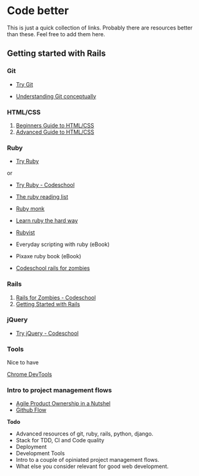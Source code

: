 # Code better

This is just a quick collection of links. Probably there are resources better than these. Feel free to add them here.

## Getting started with Rails

### Git

* [Try Git](http://www.codeschool.com/courses/try-git)

* [Understanding Git conceptually](http://www.sbf5.com/~cduan/technical/git/)

### HTML/CSS

1. [Beginners Guide to HTML/CSS](http://learn.shayhowe.com/)
2. [Advanced Guide to HTML/CSS](http://learn.shayhowe.com/advanced-html-css/)

### Ruby

* [Try Ruby](http://tryruby.org/)

or 

* [Try Ruby - Codeschool](http://www.codeschool.com/courses/try-ruby)

* [The ruby reading list](http://www.informit.com/articles/article.aspx?p=1759889&WT.mc_id=IT_NL_Content_2011_10_17)

* [Ruby monk](http://rubymonk.com/)

* [Learn ruby the hard way](http://ruby.learncodethehardway.org/)

* [Rubyist](http://rubyist.info/)

* Everyday scripting with ruby (eBook)

* Pixaxe ruby book (eBook)

* [Codeschool rails for zombies](http://railsforzombies.org/levels/2)

### Rails

1. [Rails for Zombies - Codeschool](http://www.codeschool.com/courses/rails-for-zombies-redux)
2. [Getting Started with Rails](http://guides.rubyonrails.org/getting_started.html)

### jQuery 

* [Try jQuery - Codeschool](http://www.codeschool.com/courses/try-jquery)

### Tools

Nice to have

[Chrome DevTools](http://www.codeschool.com/courses/discover-devtools)



### Intro to project management flows

* [Agile Product Ownership in a Nutshel](http://blog.crisp.se/2012/10/25/henrikkniberg/agile-product-ownership-in-a-nutshell)
* [Github Flow](http://scottchacon.com/2011/08/31/github-flow.html)

**Todo**
* Advanced resources of git, ruby, rails, python, django.
* Stack for TDD, CI and Code quality
* Deployment
* Development Tools
* Intro to a couple of opiniated project management flows.
* What else you consider relevant for good web development.

